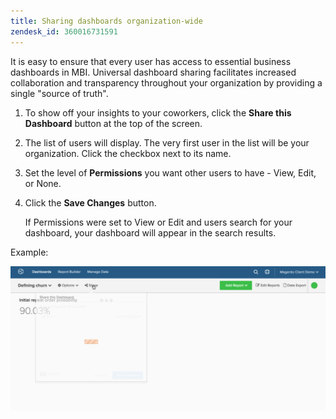 ```yaml
---
title: Sharing dashboards organization-wide
zendesk_id: 360016731591
---
```


It is easy to ensure that every user has access to essential business dashboards in MBI. Universal dashboard sharing facilitates increased collaboration and transparency throughout your organization by providing a single "source of truth".

1. To show off your insights to your coworkers, click the **Share this Dashboard** button at the top of the screen.

1. The list of users will display. The very first user in the list will be your organization. Click the checkbox next to its name.

1. Set the level of **Permissions** you want other users to have - View, Edit, or None.

1. Click the **Save Changes** button.

   If Permissions were set to View or Edit and users search for your dashboard, your dashboard will appear in the search results.

Example:

![share dashboard](../../assets/share.gif)<!--{: width="675" height="311"}-->
